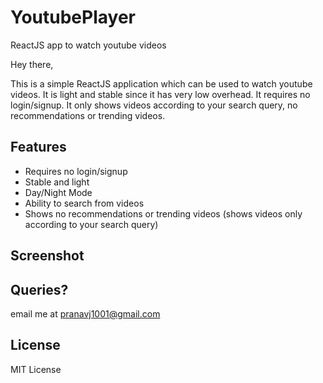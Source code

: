# YoutubePlayer
ReactJS app to watch youtube videos

Hey there,

This is a simple ReactJS application which can be used to watch youtube videos. It is light and stable since it has very low overhead. It requires no login/signup. It only shows videos according to your search query, no recommendations or trending videos.

## Features
 
* Requires no login/signup
* Stable and light
* Day/Night Mode
* Ability to search from videos
* Shows no recommendations or trending videos (shows videos only according to your search query)

## Screenshot

## Queries?

email me at pranavj1001@gmail.com

## License

MIT License
